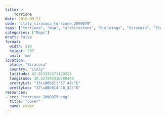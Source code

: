 ```yaml
---
title: > 
    Torrione
date: 2018-09-27
code: "italy_siracusa_torrione_2890079"
tags: ["torrione", "map", "architecture", "buildings", "Siracusa", "Italy"]
categories: ["Maps"]
draft: false
format:
  width: 210
  height: 297
  unit: 'mm'
location:
  place: "Siracusa"
  country: "Italy"
  latitude: 42.923332371120225
  longitude: 10.527258310780443
  prettyLat: "15\u00b011'57.49\"E"
  prettyLon: "37\u00b014'40.42\"N"
resources:
- src: "torrione_2890079.png"
  title: "Cover"
  name: cover
---
```

